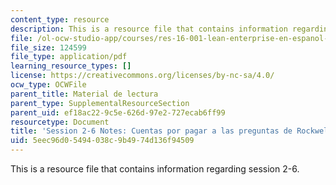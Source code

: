 ```yaml
---
content_type: resource
description: This is a resource file that contains information regarding session 2-6.
file: /ol-ocw-studio-app/courses/res-16-001-lean-enterprise-en-espanol-january-iap-2012/5eec96d05494038c9b4974d136f94509_MITRES_16_001IAP12_2-6_Que.pdf
file_size: 124599
file_type: application/pdf
learning_resource_types: []
license: https://creativecommons.org/licenses/by-nc-sa/4.0/
ocw_type: OCWFile
parent_title: Material de lectura
parent_type: SupplementalResourceSection
parent_uid: ef18ac22-9c5e-626d-97e2-727ecab6ff99
resourcetype: Document
title: 'Session 2-6 Notes: Cuentas por pagar a las preguntas de Rockwell Collins'
uid: 5eec96d0-5494-038c-9b49-74d136f94509
---
```

This is a resource file that contains information regarding session 2-6.